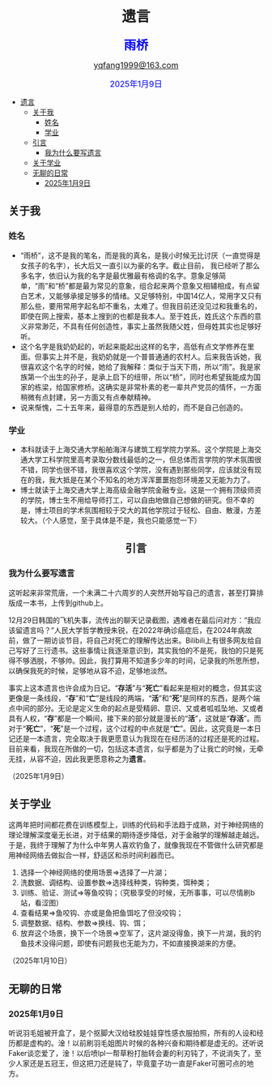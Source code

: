 # <center>遗言</center>

**<font size=5 color='blue'><center>雨桥</center></font>**

<font size=3 color='blue'><center>yqfang1999@163.com</center></font>

<font size=3 color='blue'><center>2025年1月9日</center></font>

- [遗言](#遗言)
  - [关于我](#关于我)
    - [姓名](#姓名)
    - [学业](#学业)
  - [引言](#引言)
    - [我为什么要写遗言](#我为什么要写遗言)
  - [关于学业](#关于学业)
  - [无聊的日常](#无聊的日常)
    - [2025年1月9日](#2025年1月9日)

## 关于我

### 姓名

- “雨桥”，这不是我的笔名，而是我的真名，是我小时候无比讨厌（一直觉得是女孩子的名字），长大后又一直引以为豪的名字。截止目前， 我已经听了那么多名字，依旧认为我的名字是最优雅最有格调的名字。意象足够简单，“雨”和“桥”都是最为常见的意象，组合起来两个意象又相辅相成，有点留白艺术，又能够承接足够多的情绪。又足够特别，中国14亿人，常用字又只有那么些，要用常用字起名却不重名，太难了。但我目前还没见过和我重名的，即使在网上搜索，基本上搜到的也都是我本人。至于姓氏，姓氏这个东西的意义非常渺茫，不具有任何创造性，事实上虽然我随父姓，但母姓其实也足够好听。
- 这个名字是我奶奶起的，听起来能起出这样的名字，高低有点文学修养在里面。但事实上并不是，我奶奶就是一个普普通通的农村人。后来我告诉她，我很喜欢这个名字的时候，她给了我解释：类似于当天下雨，所以“雨”。我是家族第一个出生的孙子，是承上启下的纽带，所以“桥”，同时也希望我能成为国家的栋梁，给国家修桥。这确实是非常朴素的老一辈共产党员的情怀，一方面稍微有点封建，另一方面又有点奉献精神。
- 说来惭愧，二十五年来，最得意的东西是别人给的，而不是自己创造的。
  
### 学业

- 本科就读于上海交通大学船舶海洋与建筑工程学院力学系。这个学院是上海交通大学工科学院里高考录取分数线最低的之一，但总体而言学院的学术氛围很不错，同学也很不错，我很喜欢这个学院，没有遇到那些同学，应该就没有现在的我，我大抵是在某个不知名的地方浑浑噩噩抱怨环境差又无能为力了。
- 博士就读于上海交通大学上海高级金融学院金融专业。这是一个拥有顶级师资的学院，博士生不用给导师打工，可以自由地做自己想做的研究。但不幸的是，博士项目的学术氛围相较于交大的其他学院过于轻松、自由、散漫，方差较大。（个人感觉，至于具体是不是，我也只能感觉一下）

## <center>引言</center>

### 我为什么要写遗言

这听起来非常荒唐，一个未满二十六周岁的人突然开始写自己的遗言，甚至打算排版成一本书，上传到github上。

12月29日韩国的飞机失事，流传出的聊天记录截图，遇难者在最后问对方：“我应该留遗言吗？”人民大学哲学教授朱锐，在2022年确诊癌症后，在2024年病故前，做了一期访谈节目，将自己对死亡的理解传达出来。Bilibili上有很多网友给自己写好了三行遗书。这些事情让我逐渐意识到，其实我怕的不是死，我怕的只是死得不够洒脱，不够帅。因此，我打算用不知道多少年的时间，记录我的所思所想，以确保我死的时候，足够地从容不迫，足够地淡然。

事实上这本遗言也许会成为日记。“**存活**”与“**死亡**”看起来是相对的概念，但其实这更像是一条线段，“**存**”和“**亡**”是线段的两端，“**活**”和“**死**”是同样的东西，是两个端点中间的部分。无论是定义生命的起点是受精卵、意识、又或者呱呱坠地、又或者具有人权，“**存**”都是一个瞬间，接下来的部分就是漫长的“**活**”，这就是“**存活**”。而对于“**死亡**”，“**死**”是一个过程，这个过程的中点就是“**亡**”。因此，这究竟是一本日记还是一本遗言，完全取决于我更愿意认为我现在在经历活的过程还是死的过程。目前来看，我现在所做的一切，包括这本遗言，似乎都是为了让我亡的时候，无牵无挂，从容不迫，因此我更愿意称之为**遗言**。

（2025年1月9日）

## 关于学业

这两年把时间都花费在训练模型上，训练的代码和手法趋于成熟，对于神经网络的理论理解深度毫无长进，对于结果的期待逐步降低，对于金融学的理解越走越远。于是，我终于理解了为什么中年男人喜欢钓鱼了，就像我现在不管做什么研究都是用神经网络去做拟合一样，舒适区和杀时间利器而已。

1. 选择一个神经网络的使用场景$\Rightarrow$选择了一片湖；
2. 洗数据、调结构、设置参数$\Rightarrow$选择线种类，钩种类，饵种类；
3. 训练、验证、测试$\Rightarrow$等鱼咬钩；（究极享受的时候，无所事事，可以尽情刷b站，看涩图）
4. 查看结果$\Rightarrow$鱼咬钩、亦或是鱼把鱼饵吃了但没咬钩；
5. 调整数据、结构、参数$\Rightarrow$换线、钩、饵；
6. 放弃这个场景，换下一个场景$\Rightarrow$空军了，这片湖没得鱼，换下一片湖，我的钓鱼技术没得问题，即使有问题我也无能为力，不如直接换湖来的方便。

（2025年1月10日）

## 无聊的日常

### 2025年1月9日

听说羽毛姐被开盒了，是个抠脚大汉给硅胶娃娃穿性感衣服拍照，所有的人设和经历都是虚构的。淦！以前刷羽毛姐图片时候的各种兴奋和期待都是虚无的。还听说Faker谈恋爱了，淦！以后喷lpl一帮草粉打胎转会妻的利刃钝了，不说消失了，至少人家还是五冠王，但这把刀还是钝了，毕竟童子功一直是Faker可圈可点的地方。
